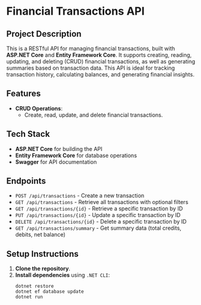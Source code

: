 # Financial Transactions API

## Project Description

This is a RESTful API for managing financial transactions, built with **ASP.NET Core** and **Entity Framework Core**. It supports creating, reading, updating, and deleting (CRUD) financial transactions, as well as generating summaries based on transaction data. This API is ideal for tracking transaction history, calculating balances, and generating financial insights.

## Features

- **CRUD Operations**: 
  - Create, read, update, and delete financial transactions.

## Tech Stack

- **ASP.NET Core** for building the API
- **Entity Framework Core** for database operations
- **Swagger** for API documentation

## Endpoints

- `POST /api/transactions` - Create a new transaction
- `GET /api/transactions` - Retrieve all transactions with optional filters
- `GET /api/transactions/{id}` - Retrieve a specific transaction by ID
- `PUT /api/transactions/{id}` - Update a specific transaction by ID
- `DELETE /api/transactions/{id}` - Delete a specific transaction by ID
- `GET /api/transactions/summary` - Get summary data (total credits, debits, net balance)

## Setup Instructions

1. **Clone the repository**.
2. **Install dependencies** using `.NET CLI`:
   ```
   dotnet restore
   dotnet ef database update
   dotnet run
